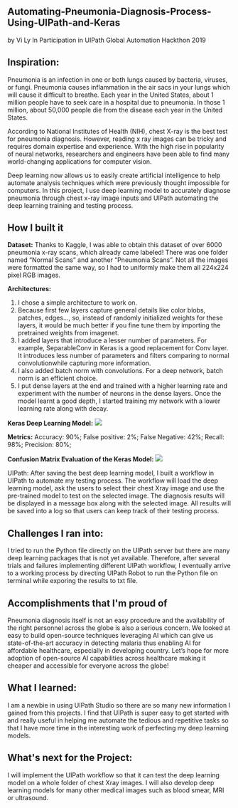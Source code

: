 ## Automating-Pneumonia-Diagnosis-Process-Using-UIPath-and-Keras
by Vi Ly
In Participation in UIPath Global Automation Hackthon 2019

## Inspiration:
Pneumonia is an infection in one or both lungs caused by bacteria, viruses, or fungi. Pneumonia causes inflammation in the air sacs in your lungs which will cause it difficult to breathe. Each year in the United States, about 1 million people have to seek care in a hospital due to pneumonia. In those 1 million, about 50,000 people die from the disease each year in the United States. 

According to National Institutes of Health (NIH), chest X-ray is the best test for pneumonia diagnosis. However, reading x ray images can be tricky and requires domain expertise and experience. With the high rise in popularity of neural networks, researchers and engineers have been able to find many world-changing applications for computer vision. 

Deep learning now allows us to easily create artificial intelligence to help automate analysis techniques which were previously thought impossible for computers. In this project, I use deep learning model to accurately diagnose pneumonia through chest x-ray image inputs and UIPath automating the deep learning training and testing process. 

## How I built it
**Dataset:**
Thanks to Kaggle, I was able to obtain this dataset of over 6000 pneumonia x-ray scans, which already came labeled! There was one folder named “Normal Scans” and another “Pneumonia Scans”. Not all the images were formatted the same way, so I had to uniformly make them all 224x224 pixel RGB images.

**Architectures:**
1. I chose a simple architecture to work on.
2. Because first few layers capture general details like color blobs, patches, edges..., so, instead of randomly initialized weights for these layers, it would be much better if you fine tune them by importing the pretrained weights from imagenet.
3. I added layers that introduce a lesser number of parameters. For example, SeparableConv in Keras is a good replacement for Conv layer. It introduces less number of parameters and filters comparing to normal convolutionwhile capturing more information. 
4. I also added batch norm with convolutions. For a deep network, batch norm is an efficient choice.
5. I put dense layers at the end and trained with a higher learning rate and experiment with the number of neurons in the dense layers. Once the model learnt a good depth, I started training my network with a lower learning rate along with decay. 

**Keras Deep Learning Model:**
![](https://challengepost-s3-challengepost.netdna-ssl.com/photos/production/software_photos/000/821/653/datas/gallery.jpg)


**Metrics:**
Accuracy: 90%;
False positive: 2%;
False Negative: 42%;
Recall: 98%;
Precision: 80%;

**Confusion Matrix Evaluation of the Keras Model:**
![](https://challengepost-s3-challengepost.netdna-ssl.com/photos/production/software_photos/000/821/645/datas/gallery.jpg)

UIPath:
After saving the best deep learning model, I built a workflow in UIPath to automate my testing process. The workflow will load the deep learning model, ask the users to select their chest Xray image and use the pre-trained model to test on the selected image. The diagnosis results will be displayed in a message box along with the selected image. All results will be saved into a log so that users can keep track of their testing process. 

## Challenges I ran into:
I tried to run the Python file directly on the UIPath server but there are many deep learning packages that is not yet available. Therefore, after several trials and failures implementing different UIPath workflow, I eventually arrive to a working process by directing UIPath Robot to run the Python file on terminal while exporing the results to txt file. 

## Accomplishments that I'm proud of
Pneumonia diagnosis itself is not an easy procedure and the availability of the right personnel across the globe is also a serious concern. We looked at easy to build open-source techniques leveraging AI which can give us state-of-the-art accuracy in detecting malaria thus enabling AI for affordable healthcare, especially in developing country. Let’s hope for more adoption of open-source AI capabilities across healthcare making it cheaper and accessible for everyone across the globe!

## What I learned:
I am a newbie in using UIPath Studio so there are so many new information I gained from this projects. I find that UIPath is super easy to get started with and really useful in helping me automate the tedious and repetitive tasks so that I have more time in the interesting work of perfecting my deep learning models.  

## What's next for the Project:
I will implement the UIPath workflow so that it can test the deep learning model on a whole folder of chest Xray images. I will also develop deep learning models for many other medical images such as blood smear, MRI or ultrasound. 
